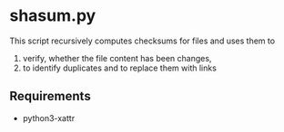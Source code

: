 # shasum.py

This script recursively computes checksums for files and uses them to
 1. verify, whether the file content has been changes,
 2. to identify duplicates and to replace them with links

## Requirements

- python3-xattr
